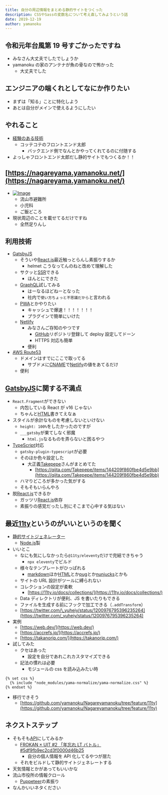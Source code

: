 ```yaml
---
title: 自分の周辺情報をまとめる静的サイトをつくった
description: CSSやSassの変数名について考え直してみようという話
date: 2019-12-19
author: yamanoku
---
```


## 令和元年台風第 19 号すごかったですね

- みなさん大丈夫でしたでしょうか
- yamanoku の家のアンテナが魚の骨なので怖かった
  - 大丈夫でした

## エンジニアの端くれとしてなにか作りたい

- まずは「知る」ことに特化しよう
- あとは自分がメインで使えるようにしたい

## やれること

- [経験のある技術](https://scrapbox.io/yamanoku/%E7%B5%8C%E9%A8%93%E3%81%AE%E3%81%82%E3%82%8B%E6%8A%80%E8%A1%93)
  - コッテコテのフロントエンド太郎
    - バックエンド側でなんとかやってくれてるのに付随する
- よっしゃフロントエンド太郎だし静的サイトでもつくるか！！

## [https://nagareyama.yamanoku.net/](https://nagareyama.yamanoku.net/)

- [![Image](https://gyazo.com/d4b4fad35f4449b38284acf64b523a43/thumb/1000)](https://gyazo.com/d4b4fad35f4449b38284acf64b523a43)
  - 流山市避難所
  - 小児科
  - ご飯どころ
- 現状周辺のことを載せてるだけですね
  - 全然足りんし

## 利用技術

- [GatsbyJS](https://scrapbox.io/yamanoku/GatsbyJS)
  - そういや[React.js](https://scrapbox.io/yamanoku/React.js)最近触っとらんし素振りするか
    - helmet こうなってんのねと改めて理解した
  - サクッと[SSR](https://scrapbox.io/yamanoku/SSR)できる
    - ほんとにできた
  - [GraphQL](https://scrapbox.io/yamanoku/GraphQL)試してみる
    - はーなるほどねーとなった
    - 社内で`使い方ちょっと不思議だから`と言われる
  - [PWA](https://scrapbox.io/yamanoku/PWA)とかやりたい
    - キャッシュで爆速！！！！！！！
    - プラグインで簡単にいけた
  - [Netlify](https://scrapbox.io/yamanoku/Netlify)
    - みなさんご存知のやつです
      - [GitHub](https://scrapbox.io/yamanoku/GitHub)リポジトリ登録して deploy 設定してドーン
      - HTTPS 対応も簡単
    - 便利
- [AWS Route53](https://scrapbox.io/yamanoku/AWS_Route53)
  - ドメインはすでにここで取ってる
    - サブドメに[CNAME](https://scrapbox.io/yamanoku/CNAME)で[Netlify](https://scrapbox.io/yamanoku/Netlify)の値をあてるだけ
  - 便利

## [GatsbyJS](https://scrapbox.io/yamanoku/GatsbyJS)に関する不満点

- `React.Fragment`ができない
  - 内包している React が v16 じゃない
  - ちゃんと[HTML](https://scrapbox.io/yamanoku/HTML)書きてえなぁ
- スタイルが余計なものを考慮しないといけない
  - `height: 100%`をしたかったのですが
  - `___gatsby`が果てしなく邪魔
    - `html.js`なるものを弄らないと困るやつ
- [TypeScript](https://scrapbox.io/yamanoku/TypeScript)対応
  - `gatsby-plugin-typescript`が必要
  - そのほか色々設定した
    - 大正義[Takepepe](https://scrapbox.io/yamanoku/Takepepe)さんがまとめてた
      - [https://qiita.com/Takepepe/items/144209f860fbe4d5e9bb](https://qiita.com/Takepepe/items/144209f860fbe4d5e9bb)
  - ハマりどころが多かった気がする
  - そもそもいらんやろ
- 脱[React.js](https://scrapbox.io/yamanoku/React.js)できるか
  - ガッツリ[React.js](https://scrapbox.io/yamanoku/React.js)依存
  - 素振りの感覚だったし別にそこまで心中する気はない

## 最近[11ty](https://scrapbox.io/yamanoku/11ty)というのがいいというのを聞く

- [静的サイトジェネレーター](https://scrapbox.io/yamanoku/%E9%9D%99%E7%9A%84%E3%82%B5%E3%82%A4%E3%83%88%E3%82%B8%E3%82%A7%E3%83%8D%E3%83%AC%E3%83%BC%E3%82%BF%E3%83%BC)
  - [Node.js](https://scrapbox.io/yamanoku/Node.js)製
- いいとこ
  - なにも気にしなかったら`@11ty/eleventy`だけで完結できちゃう
    - `npx eleventy`でビルド
  - 様々なテンプレートがひっぱれる
    - [markdown](https://scrapbox.io/yamanoku/markdown)ほか[HTML](https://scrapbox.io/yamanoku/HTML)とか[pug](https://scrapbox.io/yamanoku/pug)とか[nunjucks](https://scrapbox.io/yamanoku/nunjucks)とかも
  - サイトの URL 設計がツールに縛られない
  - コレクションの設定が柔軟
    - [https://11ty.io/docs/collections/](https://11ty.io/docs/collections/)
  - Data ディレクトリが便利、JS を書いたりもできる
  - ファイルを生成する前にフックで加工できる（`.addTransform`）
  - [https://twitter.com/\_yuheiy/status/1200976795396235264](https://twitter.com/_yuheiy/status/1200976795396235264)
- 実例
  - [https://web.dev/](https://web.dev/)
  - [https://accrefs.jp/](https://accrefs.jp/)
  - [https://takanorip.com/](https://takanorip.com/)
- 試してみた
  - クセはあった
    - 設定を自分であれこれカスタマイズできる
  - 記法の慣れは必要
    - モジュールの css を読み込みたい時

```liquid
{% set css %}
  {% include "node_modules/yama-normalize/yama-normalize.css" %}
{% endset %}
```

- 移行できそう
  - [https://github.com/yamanoku/Nagareyamanoku/tree/feature/11ty](https://github.com/yamanoku/Nagareyamanoku/tree/feature/11ty)

## ネクストステップ

- そもそも[API](https://scrapbox.io/yamanoku/API)にしてみるか
  - [FROKAN × UIT #2 「年忘れ LT バトル」#5df9fb9ec2cd3f0000d46b25](https://scrapbox.io/yamanoku/FROKAN_%C3%97_UIT_%232_%E3%80%8C%E5%B9%B4%E5%BF%98%E3%82%8CLT%E3%83%90%E3%83%88%E3%83%AB%E3%80%8D#5df9fb9ec2cd3f0000d46b25)
    - 自分の個人情報を API 化してるやつが居た
  - それをビルドして静的サイトジェネレートする
- 天気情報とかがあってもいいかな
- 流山市役所の情報クロール
  - [Puppeteer](https://scrapbox.io/yamanoku/Puppeteer)の素振り
- なんかいいネタください
